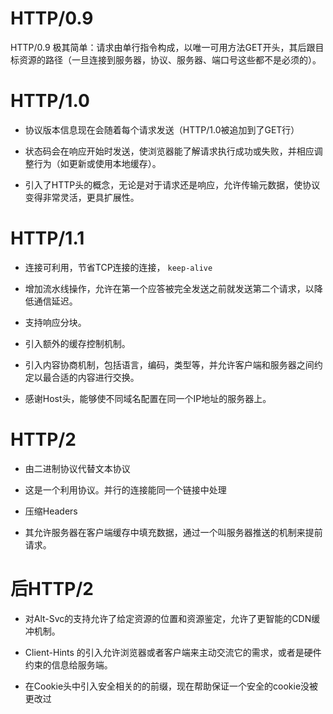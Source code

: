 # HTTP/0.9

HTTP/0.9 极其简单：请求由单行指令构成，以唯一可用方法GET开头，其后跟目标资源的路径（一旦连接到服务器，协议、服务器、端口号这些都不是必须的）。

# HTTP/1.0

- 协议版本信息现在会随着每个请求发送（HTTP/1.0被追加到了GET行）

- 状态码会在响应开始时发送，使浏览器能了解请求执行成功或失败，并相应调整行为（如更新或使用本地缓存）。

- 引入了HTTP头的概念，无论是对于请求还是响应，允许传输元数据，使协议变得非常灵活，更具扩展性。

# HTTP/1.1

- 连接可利用，节省TCP连接的连接， `keep-alive`

- 增加流水线操作，允许在第一个应答被完全发送之前就发送第二个请求，以降低通信延迟。

- 支持响应分块。

- 引入额外的缓存控制机制。

- 引入内容协商机制，包括语言，编码，类型等，并允许客户端和服务器之间约定以最合适的内容进行交换。

- 感谢Host头，能够使不同域名配置在同一个IP地址的服务器上。

# HTTP/2

- 由二进制协议代替文本协议

- 这是一个利用协议。并行的连接能同一个链接中处理

- 压缩Headers

- 其允许服务器在客户端缓存中填充数据，通过一个叫服务器推送的机制来提前请求。

#  后HTTP/2

- 对Alt-Svc的支持允许了给定资源的位置和资源鉴定，允许了更智能的CDN缓冲机制。

- Client-Hints 的引入允许浏览器或者客户端来主动交流它的需求，或者是硬件约束的信息给服务端。

- 在Cookie头中引入安全相关的的前缀，现在帮助保证一个安全的cookie没被更改过

